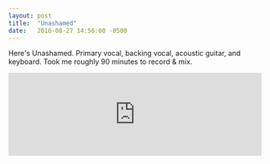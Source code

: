 ```yaml
---
layout: post
title:  "Unashamed"
date:   2016-08-27 14:56:00 -0500
---
```

Here's Unashamed.  Primary vocal, backing vocal, acoustic guitar, and keyboard.  Took me roughly 90 minutes to record & mix.

<iframe width="100%" height="166" scrolling="no" frameborder="no" src="https://w.soundcloud.com/player/?url=https%3A//api.soundcloud.com/tracks/280198024&amp;color=ff5500&amp;auto_play=false&amp;hide_related=false&amp;show_comments=true&amp;show_user=true&amp;show_reposts=false"></iframe>